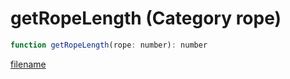 # getRopeLength (Category rope)

```js
function getRopeLength(rope: number): number
```

[filename](getRopeLength_m.md ':include')